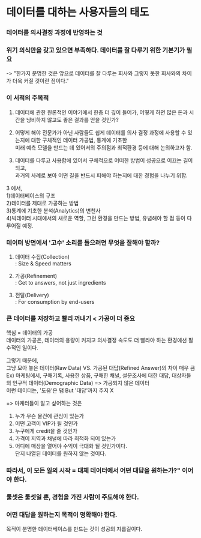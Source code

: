 # 데이터를 대하는 사용자들의 태도   
### 데이터를 의사결정 과정에 반영하는 것
### 위기 의식만을 갖고 있으면 부족하다. 데이터를 잘 다루기 위한 기본기가 필요   
-> "한가지 분명한 것은 앞으로 데이터를 잘 다루는 회사와 그렇지 못한 회사와의 차이가 더욱 커질 것이란 점이다."     

### 이 서적의 주목적       
1) 데이터에 관한 원론적인 이야기에서 한층 더 깊이 들어가, 어떻게 하면 많은 돈과 시간을 낭비하지 않고도 좋은 결과를 얻을 것인가?   

2) 어떻게 해야 전문가가 아닌 사람들도 쉽게 데이터를 의사 결정 과정에 사용할 수 있는지에 대한 구체적인 데이터 가공법, 통계에 기초한  
미래 예측 모델을 만드는 데 있어서의 주의점과 최적환경 등에 대해 논의하고자 함.      
       
3) 데이터를 다루고 사용함에 있어서 구체적으로 어떠한 방법이 성공으로 이끄는 길이 되고,     
과거의 사례로 보아 어떤 길을 반드시 피해야 하는지에 대한 경험을 나누기 위함.      
           
3 에서,                    
1)데이터베이스의 구조   
2)데이터를 제대로 가공하는 방법     
3)통계에 기초한 분석(Analytics)의 변천사    
4)빅데이터 시대에서의 새로운 역할, 그런 환경을 만드는 방법, 유념해야 할 점 등이 다루어질 예정.       

       
        
### 데이터 방면에서 '고수' 소리를 들으려면 무엇을 잘해야 할까?          
1) 데이터 수집(Collection)   
: Size & Speed matters    
      
2) 가공(Refinement)   
: Get to answers, not just ingredients   
   
3) 전달(Delivery)      
: For consumption by end-users        
    
### 큰 데이터를 저장하고 빨리 꺼내기 < 가공이 더 중요      
핵심 = 데이터의 가공      
데이터의 가공은, 데이터의 용량이 커지고 의사결정 속도도 더 빨라야 하는 환경에선 필수적인 일이다.    
     
    
그렇기 때문에,        
그냥 모아 놓은 데이터(Raw Data) VS. 가공된 대답(Refined Answer)의 차이 매우 큼       
Ex) 마케팅에서, 구매기록, 사용한 상품, 구매한 채널, 설문조사에 대한 대답, 대상자들의 인구적 데이터(Demographic Data) => 가공되지 않은 데이터     
이런 데이터는, '도움'은 됌 But '대답'까지 주지 X   
     
=> 마케터들이 알고 싶어하는 것은      
1) 누가 무슨 물건에 관심이 있는가    
2) 어떤 고객이 VIP가 될 것인가    
3) 누구에게 credit을 줄 것인가    
4) 가격이 지역과 채널에 따라 최적화 되어 있는가   
5) 어디에 매장을 열어야 수익이 극대화 될 것인가이다.      
단지 나열된 데이터를 원하지 않는 것이다.      
      
### 따라서, 이 모든 일의 시작 = 대체 데이터에서 어떤 대답을 원하는가?" 이어야 한다.    
### 툴셋은 툴셋일 뿐, 경험을 가진 사람이 주도해야 한다.       
      
### 어떤 대답을 원하는지 목적이 명확해야 한다.      
목적이 분명한 데이터베이스를 만드는 것이 성공의 지름길이다.       




 
